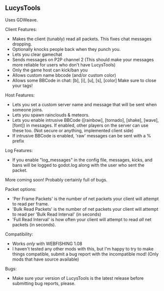 LucysTools
----------
Uses GDWeave.

Client Features:
- Makes the client (tunably) read all packets. This fixes chat messages dropping.
- Optionally knocks people back when they punch you.
- Lets you clear gamechat
- Sends messages on P2P channel 2 (This should make your messages more reliable for users who don't have LucysTools)
- Only the game host can kick/ban you
- Allows custom name bbcode (and/or custom color)
- Allows some BBCode in chat: [b], [i], [u], [s], [color] Make sure to close your tags!

Host Features:
- Lets you set a custom server name and message that will be sent when someone joins.
- Lets you spawn rainclouds & meteors.
- Lets you enable intrusive BBCode ([rainbow], [tornado], [shake], [wave], [font]) in messages. If enabled, other players on the server can use these too. (Not secure or anything, implemented client side)
- If intrusive BBCode is enabled, 'raw' messages can be sent with a % prefix

Log Features:
- If you enable "log_messages" in the config file, messages, kicks, and bans will be logged to godot.log along with the user who sent the packet.

More coming soon!
Probably certainly full of bugs.

Packet options:
- 'Per Frame Packets' is the number of net packets your client will attempt to read per frame. 
- 'Bulk Read Packets' is the number of net packets your client will attempt to read per 'Bulk Read Interval' (in seconds)
- 'Full Read Interval' is how often your client will attempt to read *all* net packets (in seconds).

Compatibility:
- Works *only* with WEBFISHING 1.08
- I haven't tested any other mods with this, but I'm happy to try to make things compatible, submit a bug report with the incompatible mod! (Only mods that have source available)

Bugs:
- Make sure your version of LucysTools is the latest release before submitting bug reports, please.
